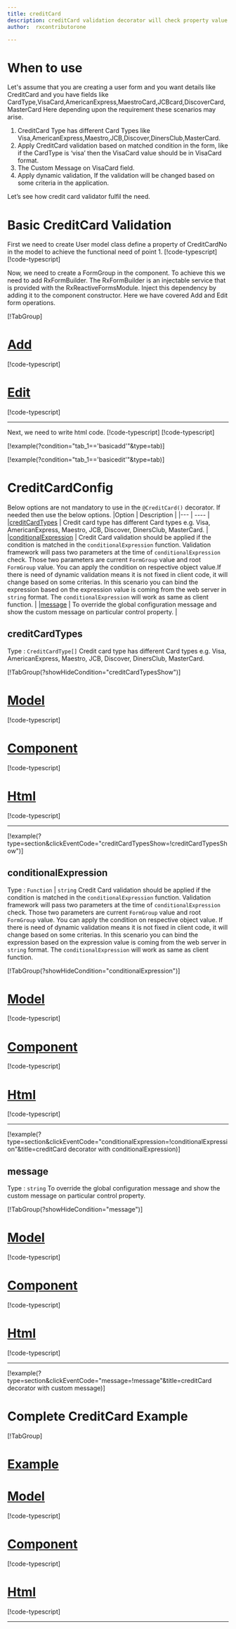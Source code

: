 ```yaml
---
title: creditCard 
description: creditCard validation decorator will check property value is creditcardtype or not, It will not allow to enter any value rather than credit card. If user tries to do so the property will become invalid.
author:  rxcontributorone

---
```

# When to use
Let's assume that you are creating a user form and you want details like CreditCard and you have fields like CardType,VisaCard,AmericanExpress,MaestroCard,JCBcard,DiscoverCard,MasterCard  Here depending upon the requirement these scenarios may arise.  
1.  CreditCard Type has different Card Types like Visa,AmericanExpress,Maestro,JCB,Discover,DinersClub,MasterCard.
2. 	Apply CreditCard validation based on matched condition in the form, like if the CardType  is ‘visa’ then the VisaCard value should be in VisaCard format.
3.  The Custom Message on VisaCard field.  
4.	Apply dynamic validation, If the validation will be changed based on some criteria in the application.

Let’s see how credit card validator fulfil the need.

# Basic CreditCard Validation
First we need to create User model class define a property of CreditCardNo in the model to achieve the functional need of point 1.
[!code-typescript[](\assets\examples\creditCard\add\user.model.ts?condition="tab_1=='basicadd'"&type=section)]
[!code-typescript[](\assets\examples\creditCard\edit\user.model.ts?condition="tab_1=='basicedit'"&type=section)]

Now, we need to create a FormGroup in the component. To achieve this we need to add RxFormBuilder. The RxFormBuilder is an injectable service that is provided with the RxReactiveFormsModule. Inject this dependency by adding it to the component constructor.
Here we have covered Add and Edit form operations. 

[!TabGroup]
# [Add](#tab\basicadd)
[!code-typescript[](\assets\examples\creditCard\add\credit-card-add.component.ts)]
# [Edit](#tab\basicedit)
[!code-typescript[](\assets\examples\creditCard\edit\credit-card-edit.component.ts)]
***

Next, we need to write html code.
[!code-typescript[](\assets\examples\creditCard\add\credit-card-add.component.html?condition="tab_1=='basicadd'"&type=section)]
[!code-typescript[](\assets\examples\creditCard\edit\credit-card-edit.component.html?condition="tab_1=='basicedit'"&type=section)]

[!example(?condition="tab_1=='basicadd'"&type=tab)]
<app-creditCard-add></app-creditCard-add>

[!example(?condition="tab_1=='basicedit'"&type=tab)]
<app-creditCard-edit></app-creditCard-edit>

# CreditCardConfig
Below options are not mandatory to use in the `@CreditCard()` decorator. If needed then use the below options.
|Option | Description |
|--- | ---- |
|[creditCardTypes](#creditcardtypes) | Credit card type has different Card types e.g. Visa, AmericanExpress, Maestro, JCB, Discover, DinersClub, MasterCard. |
|[conditionalExpression](#conditionalexpressions) | Credit Card validation should be applied if the condition is matched in the `conditionalExpression` function. Validation framework will pass two parameters at the time of `conditionalExpression` check. Those two parameters are current `FormGroup` value and root `FormGroup` value. You can apply the condition on respective object value.If there is need of dynamic validation means it is not fixed in client code, it will change based on some criterias. In this scenario you can bind the expression based on the expression value is coming from the web server in `string` format. The `conditionalExpression` will work as same as client function. |
|[message](#message) | To override the global configuration message and show the custom message on particular control property. |

## creditCardTypes 
Type :  `CreditCardType[]` 
Credit card type has different Card types e.g. Visa, AmericanExpress, Maestro, JCB, Discover, DinersClub, MasterCard. 

[!TabGroup(?showHideCondition="creditCardTypesShow")]
# [Model](#tab\creditCardTypesmodel)
[!code-typescript[](\assets\examples\creditCard\creditCardTypes\user.model.ts)]
# [Component](#tab\creditCardTypesComponent)
[!code-typescript[](\assets\examples\creditCard\creditCardTypes\credit-card-credit-card-types.component.ts)]
# [Html](#tab\creditCardTypesHtml)
[!code-typescript[](\assets\examples\creditCard\creditCardTypes\credit-card-credit-card-types.component.html)]
***

[!example(?type=section&clickEventCode="creditCardTypesShow=!creditCardTypesShow")]
<app-creditCard-creditCardTypes></app-creditCard-creditCardTypes>


## conditionalExpression 
Type :  `Function`  |  `string`
Credit Card validation should be applied if the condition is matched in the `conditionalExpression` function. Validation framework will pass two parameters at the time of `conditionalExpression` check. Those two parameters are current `FormGroup` value and root `FormGroup` value. You can apply the condition on respective object value.
If there is need of dynamic validation means it is not fixed in client code, it will change based on some criterias. In this scenario you can bind the expression based on the expression value is coming from the web server in `string` format. The `conditionalExpression` will work as same as client function.

[!TabGroup(?showHideCondition="conditionalExpression")]
# [Model](#tab\conditionalExpressionmodel)
[!code-typescript[](\assets\examples\creditCard\conditionalExpression\user.model.ts)]
# [Component](#tab\conditionalExpressionComponent)
[!code-typescript[](\assets\examples\creditCard\conditionalExpression\credit-card-conditional-expressions.component.ts)]
# [Html](#tab\conditionalExpressionHtml)
[!code-typescript[](\assets\examples\creditCard\conditionalExpression\credit-card-conditional-expressions.component.html)]
***

[!example(?type=section&clickEventCode="conditionalExpression=!conditionalExpression"&title=creditCard decorator with conditionalExpression)]
<app-creditCard-conditionalExpression></app-creditCard-conditionalExpression>

## message 
Type :  `string` 
To override the global configuration message and show the custom message on particular control property. 

[!TabGroup(?showHideCondition="message")]
# [Model](#tab\messageModel)
[!code-typescript[](\assets\examples\creditCard\message\user.model.ts)]
# [Component](#tab\messageComponent)
[!code-typescript[](\assets\examples\alpha\message\credit-card-message.component.ts)]
# [Html](#tab\messageHtml)
[!code-typescript[](\assets\examples\creditCard\message\credit-card-message.component.html)]
***

[!example(?type=section&clickEventCode="message=!message"&title=creditCard decorator with custom message)]
<app-creditCard-message></app-creditCard-message>

# Complete CreditCard Example
[!TabGroup]
# [Example](#tab\completeexample)
<app-creditCard-complete></app-creditCard-complete>
# [Model](#tab\completemodel)
[!code-typescript[](\assets\examples\creditCard\complete\user.model.ts)]
# [Component](#tab\completecomponent)
[!code-typescript[](\assets\examples\creditCard\complete\credit-card-complete.component.ts)]
# [Html](#tab\completehtml)
[!code-typescript[](\assets\examples\creditCard\complete\credit-card-complete.component.html)]
***
